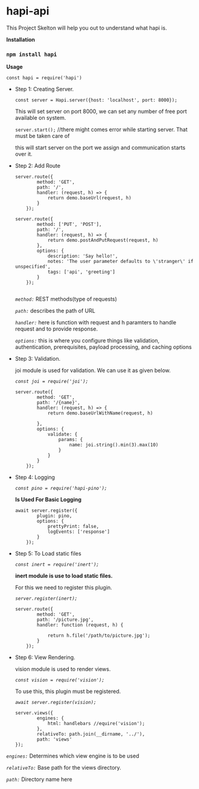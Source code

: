 # hapi-api

This Project Skelton will help you out to understand what hapi is. 

**Installation**

###  `npm install hapi`

**Usage**

```const hapi = require('hapi')```

- Step 1: Creating Server.

    `const server = Hapi.server({host: 'localhost', port: 8000});`

    This will set server on port 8000, we can set any number of free port available on system.

    `server.start();` //there might comes error while starting server. That must be taken care of

    this will start server on the port we assign and communication starts over it.

- Step 2: Add Route

    ```
    server.route({
            method: 'GET',
            path: '/',
            handler: (request, h) => {
                return demo.baseUrl(request, h)
            }
        });

    server.route({
            method: ['PUT', 'POST'],
            path: '/',
            handler: (request, h) => {
                return demo.postAndPutRequest(request, h)
            },
            options: {
                description: 'Say hello!',
                notes: 'The user parameter defaults to \'stranger\' if unspecified',
                tags: ['api', 'greeting']
            }
        });
        
    ```

    *`method:`* REST methods(type of requests)

    *`path:`* describes the path of URL

    *`handler:`* here is function with request and h paramters to handle request and to provide response.

    *`options:`* this is where you configure things like validation, authentication, prerequisites, payload processing, and caching options

- Step 3: Validation.

    joi module is used for validation. We can use it as given below.

    *`const joi = require('joi');`*


    ```
    server.route({
            method: 'GET',
            path: '/{name}',
            handler: (request, h) => {
                return demo.baseUrlWithName(request, h)

            },
            options: {
                validate: {
                    params: {
                        name: joi.string().min(3).max(10)
                    }
                }
            }
        });
    ```    

- Step 4: Logging

    *`const pino = require('hapi-pino');`*

    **Is Used For Basic Logging**

    ```
    await server.register({
            plugin: pino,
            options: {
                prettyPrint: false,
                logEvents: ['response']
            }
        });
    ```


- Step 5: To Load static files

    *`const inert = require('inert');`*

    **inert module is use to load static files.**

    For this we need to register this plugin.

    *`server.register(inert);`*

    ```
    server.route({
            method: 'GET',
            path: '/picture.jpg',
            handler: function (request, h) {

                return h.file('/path/to/picture.jpg');
            }
        });

    ```

- Step 6: View Rendering.

    vision module is used to render views.

    *`const vision = require('vision');`*

    To use this, this plugin must be registered.

    *`await server.register(vision);`*

    ```
    server.views({
            engines: {
                html: handlebars //equire('vision');
            },
            relativeTo: path.join(__dirname, '../'),
            path: 'views'
    });
    ```

*`engines:`* Determines which view engine is to be used 

*`relativeTo:`* Base path for the views directory.

*`path:`* Directory name here
